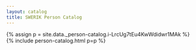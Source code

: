 ```yaml
---
layout: catalog
title: SWERIK Person Catalog
---
```

{% assign p = site.data._person-catalog.i-LrcUg7tEu4KwWdidwr1MAk %}
{% include person-catalog.html p=p %}

